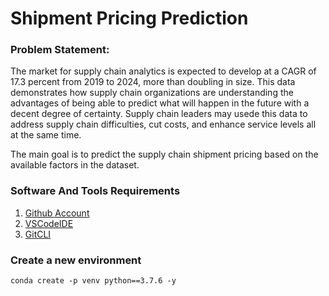 # Shipment Pricing Prediction

### Problem Statement:
The market for supply chain analytics is expected to develop at a CAGR of 17.3 percent
from 2019 to 2024, more than doubling in size. This data demonstrates how supply
chain organizations are understanding the advantages of being able to predict what will
happen in the future with a decent degree of certainty. Supply chain leaders may usede
this data to address supply chain difficulties, cut costs, and enhance service levels all at
the same time.

The main goal is to predict the supply chain shipment pricing based on the available
factors in the dataset.


### Software And Tools Requirements
1. [Github Account](https://github.com)
2. [VSCodeIDE](https://code.visualstudio.com/)
3. [GitCLI](https://git-scm.com/book/en/v2/Getting-Started-The-Command-Line)


### Create a new environment

```
conda create -p venv python==3.7.6 -y
```
